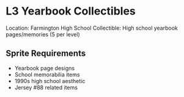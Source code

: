 # L3 Yearbook Collectibles

Location: Farmington High School
Collectible: High school yearbook pages/memories (5 per level)

## Sprite Requirements
- Yearbook page designs
- School memorabilia items
- 1990s high school aesthetic
- Jersey #88 related items